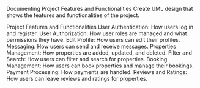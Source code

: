 Documenting Project Features and Functionalities
Create UML design that shows the features and functionalities of the project.

Project Features and Functionalities
User Authentication: How users log in and register.
User Authorization: How user roles are managed and what permissions they have.
Edit Profile: How users can edit their profiles.
Messaging: How users can send and receive messages.
Properties Management: How properties are added, updated, and deleted.
Filter and Search: How users can filter and search for properties.
Booking Management: How users can book properties and manage their bookings.
Payment Processing: How payments are handled.
Reviews and Ratings: How users can leave reviews and ratings for properties.
